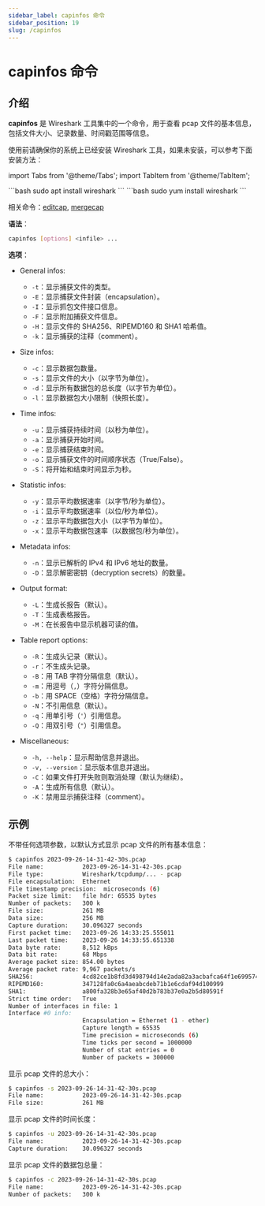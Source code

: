 ```yaml
---
sidebar_label: capinfos 命令
sidebar_position: 19
slug: /capinfos
---
```


# capinfos 命令



## 介绍

**capinfos** 是 Wireshark 工具集中的一个命令，用于查看 pcap 文件的基本信息，包括文件大小、记录数量、时间戳范围等信息。

使用前请确保你的系统上已经安装 Wireshark 工具，如果未安装，可以参考下面安装方法：

import Tabs from '@theme/Tabs';
import TabItem from '@theme/TabItem';

<Tabs>
  <TabItem value="apt" label="Ubuntu" default>
    ```bash
    sudo apt install wireshark
    ```
  </TabItem>
  <TabItem value="yum" label="CentOS/RHEL">
    ```bash
    sudo yum install wireshark
    ```
  </TabItem>
</Tabs>

相关命令：[editcap](/linux-command/editcap), [mergecap](/linux-command/mergecap)

**语法**：

```bash
capinfos [options] <infile> ...
```

**选项**：

- General infos:
  - `-t`：显示捕获文件的类型。
  - `-E`：显示捕获文件封装（encapsulation）。
  - `-I`：显示抓包文件接口信息。
  - `-F`：显示附加捕获文件信息。
  - `-H`：显示文件的 SHA256、RIPEMD160 和 SHA1 哈希值。
  - `-k`：显示捕获的注释（comment）。

- Size infos:
  - `-c`：显示数据包数量。
  - `-s`：显示文件的大小（以字节为单位）。
  - `-d`：显示所有数据包的总长度（以字节为单位）。
  - `-l`：显示数据包大小限制（快照长度）。

- Time infos:
  - `-u`：显示捕获持续时间（以秒为单位）。
  - `-a`：显示捕获开始时间。
  - `-e`：显示捕获结束时间。
  - `-o`：显示捕获文件的时间顺序状态（True/False）。
  - `-S`：将开始和结束时间显示为秒。

- Statistic infos:
  - `-y`：显示平均数据速率（以字节/秒为单位）。
  - `-i`：显示平均数据速率（以位/秒为单位）。
  - `-z`：显示平均数据包大小（以字节为单位）。
  - `-x`：显示平均数据包速率（以数据包/秒为单位）。

- Metadata infos:
  - `-n`：显示已解析的 IPv4 和 IPv6 地址的数量。
  - `-D`：显示解密密钥（decryption secrets）的数量。

- Output format:
  - `-L`：生成长报告（默认）。
  - `-T`：生成表格报告。
  - `-M`：在长报告中显示机器可读的值。

- Table report options:
  - `-R`：生成头记录（默认）。
  - `-r`：不生成头记录。
  - `-B`：用 TAB 字符分隔信息（默认）。
  - `-m`：用逗号（`,`）字符分隔信息。
  - `-b`：用 SPACE（空格）字符分隔信息。
  - `-N`：不引用信息（默认）。
  - `-q`：用单引号（`'`）引用信息。
  - `-Q`：用双引号（`"`）引用信息。

- Miscellaneous:
  - `-h, --help`：显示帮助信息并退出。
  - `-v, --version`：显示版本信息并退出。
  - `-C`：如果文件打开失败则取消处理（默认为继续）。
  - `-A`：生成所有信息（默认）。
  - `-K`：禁用显示捕获注释（comment）。



## 示例

不带任何选项参数，以默认方式显示 pcap 文件的所有基本信息：

```bash
$ capinfos 2023-09-26-14-31-42-30s.pcap
File name:           2023-09-26-14-31-42-30s.pcap
File type:           Wireshark/tcpdump/... - pcap
File encapsulation:  Ethernet
File timestamp precision:  microseconds (6)
Packet size limit:   file hdr: 65535 bytes
Number of packets:   300 k
File size:           261 MB
Data size:           256 MB
Capture duration:    30.096327 seconds
First packet time:   2023-09-26 14:33:25.555011
Last packet time:    2023-09-26 14:33:55.651338
Data byte rate:      8,512 kBps
Data bit rate:       68 Mbps
Average packet size: 854.00 bytes
Average packet rate: 9,967 packets/s
SHA256:              4cd82ce1b8fd3d498794d14e2ada82a3acbafca64f1e699574e58a6deec600cc
RIPEMD160:           347128fa0c6a4aeabcdeb71b1e6cdaf94d100999
SHA1:                a800fa328b3e65af40d2b783b37e0a2b5d80591f
Strict time order:   True
Number of interfaces in file: 1
Interface #0 info:
                     Encapsulation = Ethernet (1 - ether)
                     Capture length = 65535
                     Time precision = microseconds (6)
                     Time ticks per second = 1000000
                     Number of stat entries = 0
                     Number of packets = 300000
```

显示 pcap 文件的总大小：

```bash
$ capinfos -s 2023-09-26-14-31-42-30s.pcap
File name:           2023-09-26-14-31-42-30s.pcap
File size:           261 MB
```

显示 pcap 文件的时间长度：

```bash
$ capinfos -u 2023-09-26-14-31-42-30s.pcap
File name:           2023-09-26-14-31-42-30s.pcap
Capture duration:    30.096327 seconds
```

显示 pcap 文件的数据包总量：

```bash
$ capinfos -c 2023-09-26-14-31-42-30s.pcap
File name:           2023-09-26-14-31-42-30s.pcap
Number of packets:   300 k
```

